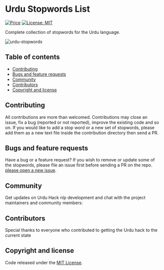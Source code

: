 # Urdu Stopwords List

[![Price](https://img.shields.io/badge/price-FREE-0098f7.svg)](https://github.com/urduhack/urdu-stopwords/blob/master/LICENSE)
[![License: MIT](https://img.shields.io/badge/license-MIT-blue.svg)](https://github.com/urduhack/urdu-stopwords/blob/master/LICENSE)

Complete collection of stopwords for the Urdu language.

![urdu-stopwords](https://raw.githubusercontent.com/urduhack/urdu-stopwords/master/design.png)

## Table of contents

- [Contributing](#contributing)
- [Bugs and feature requests](#bugs-and-feature-requests)
- [Community](#community)
- [Contributors](#contributors)
- [Copyright and license](#copyright-and-license)


## Contributing

All contributions are more than welcomed. Contributions may close an issue, fix a bug (reported or not reported), improve the existing code and so on.
If you would like to add a stop word or a new set of stopwords, please add them as a new text file inside the contribution directory then send a PR.


## Bugs and feature requests

Have a bug or a feature request? If you wish to remove or update some of the stopwords, please file an issue first before sending a PR on the repo. [please open a new issue](https://github.com/urduhack/urdu-stopwords/issues/new).


## Community

Get updates on Urdu Hack nlp development and chat with the project maintainers and community members:


## Contributors

Special thanks to everyone who contributed to getting the Urdu hack to the current state


## Copyright and license

Code released under the [MIT License](ttps://github.com/urduhack/urdu-stopwords/blob/master/LICENSE).